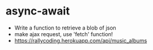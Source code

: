 # async-await

- Write a function to retrieve a blob of json
- make ajax request, use 'fetch' function!
- https://rallycoding.herokuapp.com/api/music_albums

